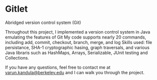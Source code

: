 # Gitlet
Abridged version control system (Git)

Throughout this project, I implemented a version control system in Java emulating the features of Git
My code supports nearly 20 commands, including add, commit, checkout, branch, merge, and log
Skills used: file persistance, SHA-1 cryptographic hasing, graph traversals, and various Java libraris such as HashMaps, Arrays, Serializable, JUnit testing and Collections. 

If you have any questions, feel free to contact me at varun.kandula@berkeley.edu and I can walk you through the project.
